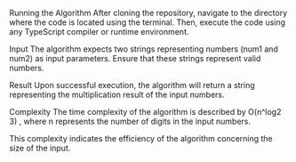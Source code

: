 Running the Algorithm
After cloning the repository, navigate to the directory where the code is located using the terminal. Then, execute the code using any TypeScript compiler or runtime environment.

Input
The algorithm expects two strings representing numbers (num1 and num2) as input parameters. Ensure that these strings represent valid numbers.

Result
Upon successful execution, the algorithm will return a string representing the multiplication result of the input numbers.

Complexity
The time complexity of the algorithm is described by O(n^log2 3) ,
where n represents the number of digits in the input numbers.

This complexity indicates the efficiency of the algorithm concerning the size of the input.
